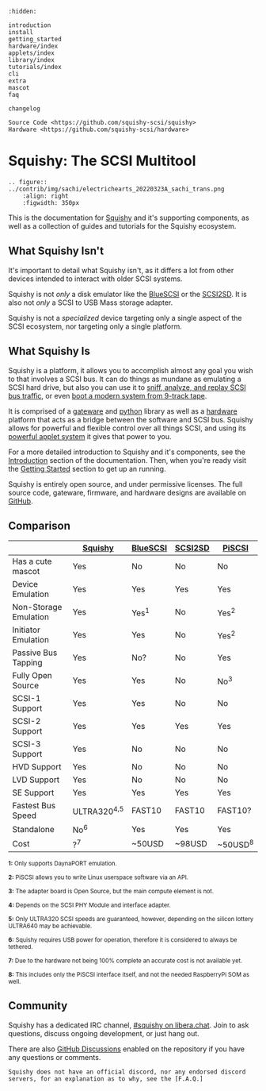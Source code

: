 ```{toctree}
:hidden:

introduction
install
getting_started
hardware/index
applets/index
library/index
tutorials/index
cli
extra
mascot
faq

changelog

Source Code <https://github.com/squishy-scsi/squishy>
Hardware <https://github.com/squishy-scsi/hardware>

```
# Squishy: The SCSI Multitool

```{eval-rst}
.. figure:: ../contrib/img/sachi/electrichearts_20220323A_sachi_trans.png
	:align: right
	:figwidth: 350px
```

This is the documentation for [Squishy] and it's supporting components, as well as a collection of guides and tutorials for the Squishy ecosystem.


## What Squishy Isn't

It's important to detail what Squishy isn't, as it differs a lot from other devices intended to interact with older SCSI systems.

Squishy is not *only* a disk emulator like the [BlueSCSI] or the [SCSI2SD]. It is also not *only* a SCSI to USB Mass storage adapter.

Squishy is not a *specialized* device targeting only a single aspect of the SCSI ecosystem, nor targeting only a single platform.

## What Squishy Is

Squishy is a platform, it allows you to accomplish almost any goal you wish to that involves a SCSI bus. It can do things as mundane as emulating a SCSI hard drive, but also you can use it to [sniff, analyze, and replay SCSI bus traffic], or even [boot a modern system from 9-track tape].

It is comprised of a [gateware] and [python] library as well as a [hardware] platform that acts as a bridge between the software and SCSI bus. Squishy allows for powerful and flexible control over all things SCSI, and using its [powerful applet system] it gives that power to you.


For a more detailed introduction to Squishy and it's components, see the [Introduction] section of the documentation. Then, when you're ready visit the [Getting Started] section to get up an running.

Squishy is entirely open source, and under permissive licenses. The full source code, gateware, firmware, and hardware designs are available on [GitHub].

## Comparison

|                       | [Squishy]              | [BlueSCSI]      | [SCSI2SD] | [PiSCSI]           |
|-----------------------|------------------------|-----------------|-----------|--------------------|
| Has a cute mascot     | Yes                    | No              | No        | No                 |
| Device Emulation      | Yes                    | Yes             | Yes       | Yes                |
| Non-Storage Emulation | Yes                    | Yes<sup>1</sup> | No        | Yes<sup>2</sup>    |
| Initiator Emulation   | Yes                    | Yes             | No        | Yes<sup>2</sup>    |
| Passive Bus Tapping   | Yes                    | No?             | No        | Yes                |
| Fully Open Source     | Yes                    | Yes             | No        | No<sup>3</sup>     |
| SCSI-1 Support        | Yes                    | Yes             | No        | No                 |
| SCSI-2 Support        | Yes                    | Yes             | Yes       | Yes                |
| SCSI-3 Support        | Yes                    | No              | No        | No                 |
| HVD Support           | Yes                    | No              | No        | No                 |
| LVD Support           | Yes                    | No              | No        | No                 |
| SE Support            | Yes                    | Yes             | Yes       | Yes                |
| Fastest Bus Speed     | ULTRA320<sup>4,5</sup> | FAST10          | FAST10    | FAST10?            |
| Standalone            | No<sup>6</sup>         | Yes             | Yes       | Yes                |
| Cost                  | ?<sup>7</sup>          | ~50USD          | ~98USD    | ~50USD<sup>8</sup> |

<small>**1:** Only supports DaynaPORT emulation.</small>

<small>**2:** PiSCSI allows you to write Linux userspace software via an API.</small>

<small>**3:** The adapter board is Open Source, but the main compute element is not.</small>

<small>**4:** Depends on the SCSI PHY Module and interface adapter.</small>

<small>**5:** Only ULTRA320 SCSI speeds are guaranteed, however, depending on the silicon lottery ULTRA640 may be achievable.</small>

<small>**6:** Squishy requires USB power for operation, therefore it is considered to always be tethered.</small>

<small>**7:** Due to the hardware not being 100% complete an accurate cost is not available yet.</small>

<small>**8:** This includes only the PiSCSI interface itself, and not the needed RaspberryPi SOM as well.</small>


## Community

Squishy has a dedicated IRC channel, [#squishy on libera.chat]. Join to ask questions, discuss ongoing development, or just hang out.

There are also [GitHub Discussions] enabled on the repository if you have any questions or comments.


```{note}
Squishy does not have an official discord, nor any endorsed discord servers, for an explanation as to why, see the [F.A.Q.]
```
[sniff, analyze, and replay SCSI bus traffic]: ./applets/analyzer.md
[boot a modern system from 9-track tape]: ./applets/taperipper.md
[gateware]: ./library/gateware/index.md
[python]: ./library/python/index.md
[hardware]: ./hardware/index.md
[powerful applet system]: ./applets/index.md
[Introduction]: ./introduction.md
[Getting Started]: ./getting_started.md
[GitHub]: https://github.com/squishy-scsi/squishy
[Squishy]: https://github.com/squishy-scsi/squishy
[BlueSCSI]: https://scsi.blue/
[SCSI2SD]: https://www.codesrc.com/mediawiki/index.php/SCSI2SD
[PiSCSI]: https://github.com/PiSCSI/piscsi
[#squishy on libera.chat]: https://web.libera.chat/#squishy
[GitHub Discussions]: https://github.com/squishy-scsi/squishy/discussions
[F.A.Q.]: ./faq.md
